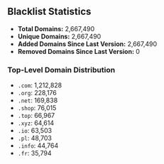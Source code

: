 ## Blacklist Statistics

- **Total Domains:** 2,667,490
- **Unique Domains:** 2,667,490
- **Added Domains Since Last Version:** 2,667,490
- **Removed Domains Since Last Version:** 0

### Top-Level Domain Distribution

-  `.com`: 1,212,828
-  `.org`: 228,176
-  `.net`: 169,838
-  `.shop`: 76,015
-  `.top`: 66,967
-  `.xyz`: 64,614
-  `.io`: 63,503
-  `.pl`: 48,703
-  `.info`: 44,764
-  `.fr`: 35,794
